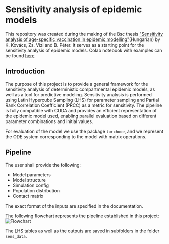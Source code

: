# Sensitivity analysis of epidemic models
This repository was created during the making of the Bsc thesis ["Sensitivity analysis of
age-specific vaccination in epidemic modelling"](https://drive.google.com/file/d/1ICZ_JTFdJ_zOCKJDFukfIcOrxkguWCFT/view?usp=sharing)(Hungarian) by K. Kovács, Zs. Vizi and B. Péter. It serves as a
starting point for the sensitivity analysis of epidemic models. Colab notebook with examples can be found [here](https://drive.google.com/file/d/1JpfBjiywkaVfUW8NWO7YCb95ZAxBGWZ7/view?usp=sharing)

## Introduction
The purpose of this project is to provide a general framework for the sensitivity
analysis of deterministic compartmental epidemic models, as well as a tool for predictive modeling.
Sensitivity analysis is performed using Latin Hypercube Sampling (LHS) for parameter sampling
and Partial Rank Correlation Coefficient (PRCC) as a metric for sensitivity. The pipeline is fully
compatible with CUDA and provides an efficient representation of the epidemic model used, enabling
parallel evaluation based on different parameter combinations and initial values.

For evaluation of the model we use the package `torchode`, and we represent the ODE system corresponding
to the model with matrix operations.

## Pipeline
The user shall provide the following:
- Model parameters
- Model structure
- Simulation config
- Population distribution
- Contact matrix

The exact format of the inputs are specified in the documentation.

The following flowchart represents the pipeline established in this project: ![Flowchart](/images/Flowchart.jpg)

The LHS tables as well as the outputs are saved in subfolders in the folder `sens_data`.

